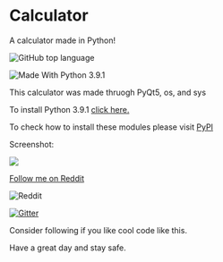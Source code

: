# Calculator

A calculator made in Python!

![GitHub top language](https://img.shields.io/github/languages/top/tech35/Calculon)

<img src="https://img.shields.io/badge/Made%20With%20-Python%203.9.1-blue.svg" alt="Made With Python 3.9.1">

This calculator was made thruogh PyQt5, os, and sys

To install Python 3.9.1 [click here.](https://www.python.org/downloads/)

To check how to install these modules please visit [PyPI](https://pypi.org/)

Screenshot:

![ ](https://github.com/tech35/Calculon/blob/main/calculator.png?raw=true)

[Follow me on Reddit](https://reddit.com/user/tech-35/)

![Reddit](https://img.shields.io/badge/Reddit-FF4500?style=for-the-badge&logo=reddit&logoColor=white)

[![Gitter](https://badges.gitter.im/tech35/community.svg)](https://gitter.im/tech35/community?utm_source=badge&utm_medium=badge&utm_campaign=pr-badge)

Consider following if you like cool code like this.

Have a great day and stay safe.
